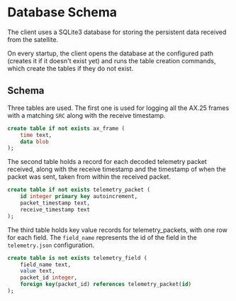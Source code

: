 # Database Schema

The client uses a SQLite3 database for storing the persistent data received from the satellite.

On every startup, the client opens the database at the configured path (creates it if it doesn't exist
yet) and runs the table creation commands, which create the tables if they do not exist.

## Schema

Three tables are used. The first one is used for logging all the AX.25 frames with a matching `SRC`
along with the receive timestamp.

```sql
create table if not exists ax_frame (
    time text,
    data blob
);
```

The second table holds a record for each decoded telemetry packet received, along with the receive
timestamp and the timestamp of when the packet was sent, taken from within the received packet.

```sql
create table if not exists telemetry_packet (
    id integer primary key autoincrement,
    packet_timestamp text,
    receive_timestamp text
);
```

The third table holds key value records for telemetry_packets, with one row for each field. The
`field_name` represents the id of the field in the `telemetry.json` configuration.

```sql
create table is not exists telemetry_field (
    field_name text,
    value text,
    packet_id integer,
    foreign key(packet_id) references telemetry_packet(id)
);
```
